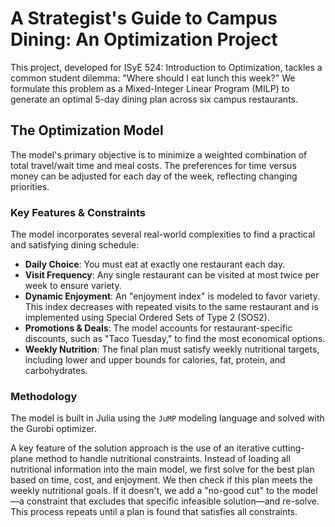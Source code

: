 # A Strategist's Guide to Campus Dining: An Optimization Project

This project, developed for ISyE 524: Introduction to Optimization, tackles a common student dilemma: "Where should I eat lunch this week?" We formulate this problem as a Mixed-Integer Linear Program (MILP) to generate an optimal 5-day dining plan across six campus restaurants.

## The Optimization Model

The model's primary objective is to minimize a weighted combination of total travel/wait time and meal costs. The preferences for time versus money can be adjusted for each day of the week, reflecting changing priorities.

### Key Features & Constraints

The model incorporates several real-world complexities to find a practical and satisfying dining schedule:

*   **Daily Choice**: You must eat at exactly one restaurant each day.
*   **Visit Frequency**: Any single restaurant can be visited at most twice per week to ensure variety.
*   **Dynamic Enjoyment**: An "enjoyment index" is modeled to favor variety. This index decreases with repeated visits to the same restaurant and is implemented using Special Ordered Sets of Type 2 (SOS2).
*   **Promotions & Deals**: The model accounts for restaurant-specific discounts, such as "Taco Tuesday," to find the most economical options.
*   **Weekly Nutrition**: The final plan must satisfy weekly nutritional targets, including lower and upper bounds for calories, fat, protein, and carbohydrates.

### Methodology

The model is built in Julia using the `JuMP` modeling language and solved with the Gurobi optimizer.

A key feature of the solution approach is the use of an iterative cutting-plane method to handle nutritional constraints. Instead of loading all nutritional information into the main model, we first solve for the best plan based on time, cost, and enjoyment. We then check if this plan meets the weekly nutritional goals. If it doesn't, we add a "no-good cut" to the model—a constraint that excludes that specific infeasible solution—and re-solve. This process repeats until a plan is found that satisfies all constraints.


